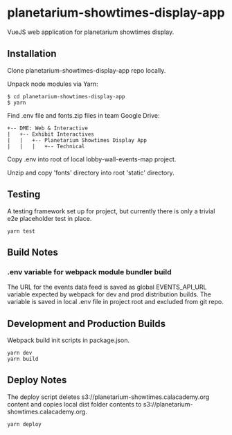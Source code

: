# planetarium-showtimes-display-app

VueJS web application for planetarium showtimes display.

## Installation

Clone planetarium-showtimes-display-app repo locally.

Unpack node modules via Yarn:

```
$ cd planetarium-showtimes-display-app
$ yarn
```

Find .env file and fonts.zip files in team Google Drive:
```
+-- DME: Web & Interactive
|   +-- Exhibit Interactives
|   |   +-- Planetarium Showtimes Display App
|   |   |   +-- Technical
```

Copy .env into root of local lobby-wall-events-map project.

Unzip and copy 'fonts' directory into root 'static' directory.

## Testing

A testing framework set up for project, but currently there is only a trivial
e2e placeholder test in place.

```
yarn test
```

## Build Notes

### .env variable for webpack module bundler build
The URL for the events data feed is saved as global EVENTS_API_URL variable
expected by webpack for dev and prod distribution builds. The variable is
saved in local .env file in project root and excluded from git repo.


## Development and Production Builds

Webpack build init scripts in package.json.

```
yarn dev
yarn build
```

## Deploy Notes

The deploy script deletes s3://planetarium-showtimes.calacademy.org content and copies local dist folder contents to s3://planetarium-showtimes.calacademy.org.

```
yarn deploy
```
